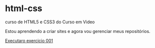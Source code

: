 # html-css
 curso de HTML5 e CSS3 do Curso em Video

Estou aprendendo a criar sites e agora vou gerenciar meus repositórios.

<a href="https://eduardohclourenco.github.io/html-css/exercicios/ex001/index.html">Executaro exercicio 001</a>